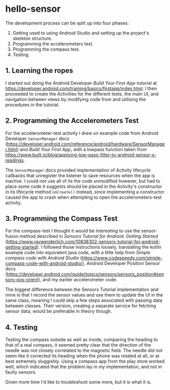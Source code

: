# hello-sensor
The development process can be split up into four phases:
1. Getting used to using Android Studio and setting up the project's skeleton structure.
2. Programming the accelerometers test.
3. Programming the compass test.
4. Testing.

## 1. Learning the ropes
I started out doing the Android Developer *Build Your First App*-tutorial at <https://developer.android.com/training/basics/firstapp/index.html>. I then proceeded to create the Activities for the different tests, the main UI, and navigation between views by modifying code from and utilising the procedures in the tutorial.

## 2. Programming the Accelerometers Test
For the accelerometer-test activity I drew on example code from Android Developer `SensorManager` docs (<https://developer.android.com/reference/android/hardware/SensorManager.html>) and *Build Your First App*, with a lowpass function taken from <https://www.built.io/blog/applying-low-pass-filter-to-android-sensor-s-readings>.

The `SensorManager` docs provided implementation of Activity lifecycle callbacks that unregister the listener to save resources when the app is inactive. I could not use all of its the code unmodified however, but had to place some code it suggests should be placed in the Activity's constructor in its lifecycle method `onCreate()` instead, since implementing a constructor caused the app to crash when attempting to open the accelerometers-test activity.

## 3. Programming the Compass Test
For the compass-test I thought it would be interesting to use the sensor-fusion method described in *Sensors Tutorial for Android: Getting Started* (<https://www.raywenderlich.com/10838302-sensors-tutorial-for-android-getting-started>). I followed those instructions loosely, translating the kotlin example code into equivalent java code, with a little help from *Simple compass code with Android Studio* (https://www.codespeedy.com/simple-compass-code-with-android-studio/), Android Developer Position Sensor docs (<https://developer.android.com/guide/topics/sensors/sensors_position#sensors-pos-orient>), and my earlier accelerometer code.

The biggest difference between the Sensors Tutorial implementation and mine is that I record the sensor values and use them to update the UI in the same class, meaning I could skip a few steps associated with passing data between classes. Their version, creating a separate service for fetching sensor data, would be preferable in theory though.

## 4. Testing
Testing the compass outside as well as inside, comparing the heading to that of a real compass, it seemed pretty clear that the direction of the needle was not closely correlated to the magnetic field. The needle did not seem like it corrected its heading when the phone was rotated at all, or at best extremely sluggishly. Using a compass app from the play store worked well, which indicated that the problem lay in my implementation, and not in faulty sensors.

Given more time I'd like to troubleshoot some more, but it is what it is.
